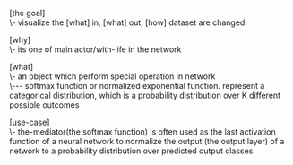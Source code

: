 [the goal]
</br>\\\- visualize the [what] in, [what] out, [how] dataset are changed

[why]
</br>\\\- its one of main actor/with-life in the network

[what]
</br>\\\- an object which perform special operation in network 
</br>\\\--- softmax function or normalized exponential function. represent a categorical distribution, which is a probability distribution over K different possible outcomes

[use-case]
</br>\\\- the-mediator(the softmax function) is often used as the last activation function of a neural network to normalize the output (the output layer) of a network to a probability distribution over predicted output classes 
